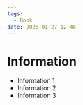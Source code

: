 ```yaml
---
tags:
  - Book
date: 2025-01-27 12:46
---
```


# Information

- Information 1
- Information 2
- Information 3